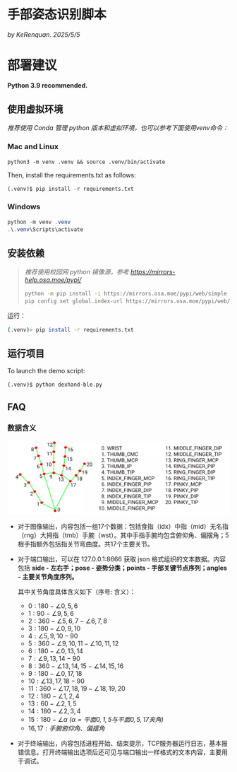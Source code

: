 # 手部姿态识别脚本

*by KeRenquan. 2025/5/5*

# 部署建议

**Python 3.9 recommended.**

## 使用虚拟环境

*推荐使用 Conda 管理 python 版本和虚拟环境，也可以参考下面使用venv命令：*

### Mac and Linux

```shell
python3 -m venv .venv && source .venv/bin/activate
```

Then, install the requirements.txt as follows:

```shell
(.venv)$ pip install -r requirements.txt
```

### Windows

```ps1
python -m venv .venv
.\.venv\Scripts\activate
```

## 安装依赖

>*推荐使用校园网 python 镜像源，参考 <https://mirrors-help.osa.moe/pypi/>*
>
>```sh
>python -m pip install -i https://mirrors.osa.moe/pypi/web/simple --upgrade pip
>pip config set global.index-url https://mirrors.osa.moe/pypi/web/simple
>```

运行：

```sh
(.venv)> pip install -r requirements.txt
```

## 运行项目

To launch the demo script:

```sh
(.venv)$ python dexhand-ble.py
```

## FAQ

### 数据含义

![hand points annotation](./image/points.png)

- 对于图像输出，内容包括一组17个数据：包括食指（idx）中指（mid）无名指（rng）大拇指（tmb）手腕（wst）。其中手指手腕均包含俯仰角、偏摆角；5根手指额外包括指关节弯曲度。共17个主要关节。

- 对于端口输出，可以在 127.0.0.1:8666 获取 json 格式组织的文本数据。内容包括 **side - 左右手；pose - 姿势分类；points - 手部关键节点序列；angles - 主要关节角度序列。**

    其中关节角度具体含义如下（序号: 含义）：
  - $0:180-\angle0,5,6$
  - $1:90-\angle9,5,6$
  - $2:360-\angle5,6,7-\angle6,7,8$
  - $3:180-\angle0,9,10$
  - $4:\angle5,9,10-90$
  - $5:360-\angle9,10,11-\angle10,11,12$
  - $6:180-\angle0,13,14$
  - $7:\angle9,13,14-90$
  - $8:360-\angle13,14,15-\angle14,15,16$
  - $9:180-\angle0,17,18$
  - $10:\angle13,17,18-90$
  - $11:360-\angle17,18,19-\angle18,19,20$
  - $12:180-\angle1,2,4$
  - $13:60-\angle2,1,5$
  - $14:180-\angle2,3,4$
  - $15:180-\angle\alpha$      *($\alpha=平面0,1,5与平面0,5,17夹角$)*
  - $16,17:手腕俯仰角、偏摆角$

- 对于终端输出，内容包括进程开始、结束提示，TCP服务器运行日志，基本报错信息。打开终端输出选项后还可见与端口输出一样格式的文本内容，主要用于调试。
